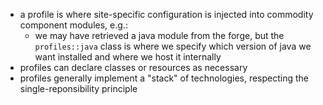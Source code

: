 - a profile is where site-specific configuration is injected into commodity component modules, e.g.:
    - we may have retrieved a java module from the forge, but the `profiles::java` class is where we specify which version of java we want installed and where we host it internally
- profiles can declare classes or resources as necessary
- profiles generally implement a "stack" of technologies, respecting the single-reponsibility principle
